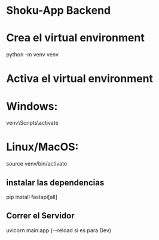 # Shoku-App Backend

# Crea el virtual environment
python -m venv venv

# Activa el virtual environment
# Windows:

venv\Scripts\activate

# Linux/MacOS:

source venv/bin/activate

## instalar las dependencias

pip install fastapi[all]

## Correr el Servidor 

uvicorn main:app (--reload si es para Dev)


